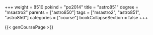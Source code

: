 +++
weight = 8510
pokind = "po2014"
title = "astro851"
degree = "msastro2"
parents = ["astro850"]
tags = ["msastro2", "astro851", "astro850"]
categories = ["course"]
bookCollapseSection = false
+++

{{< genCoursePage >}}
